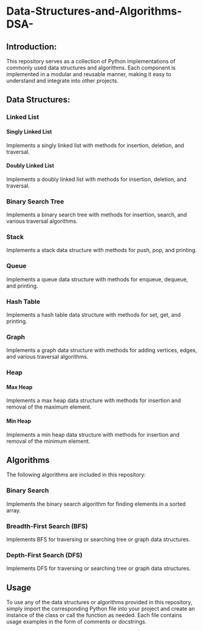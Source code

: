 # Data-Structures-and-Algorithms-DSA-

## Introduction:
This repository serves as a collection of Python implementations of commonly used data structures and algorithms. Each component is implemented in a modular and reusable manner, making it easy to understand and integrate into other projects.

## Data Structures:

### Linked List
#### Singly Linked List
Implements a singly linked list with methods for insertion, deletion, and traversal.
#### Doubly Linked List 
Implements a doubly linked list with methods for insertion, deletion, and traversal.
### Binary Search Tree
Implements a binary search tree with methods for insertion, search, and various traversal algorithms.
### Stack
Implements a stack data structure with methods for push, pop, and printing.
### Queue
Implements a queue data structure with methods for enqueue, dequeue, and printing.
### Hash Table
Implements a hash table data structure with methods for set, get, and printing.
### Graph 
Implements a graph data structure with methods for adding vertices, edges, and various traversal algorithms.
### Heap
#### Max Heap
Implements a max heap data structure with methods for insertion and removal of the maximum element.
#### Min Heap
Implements a min heap data structure with methods for insertion and removal of the minimum element.

## Algorithms
The following algorithms are included in this repository:

### Binary Search
Implements the binary search algorithm for finding elements in a sorted array.
### Breadth-First Search (BFS)
Implements BFS for traversing or searching tree or graph data structures.
### Depth-First Search (DFS)
Implements DFS for traversing or searching tree or graph data structures.

## Usage
To use any of the data structures or algorithms provided in this repository, simply import the corresponding Python file into your project and create an instance of the class or call the function as needed. Each file contains usage examples in the form of comments or docstrings.
